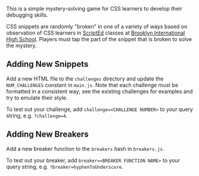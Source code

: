 This is a simple mystery-solving game for CSS learners to develop
their debugging skills.

CSS snippets are randomly "broken" in one of a variety of ways based on
observation of CSS learners in [ScriptEd][] classes
at [Brooklyn International High School][bihs]. Players must tap the part
of the snippet that is broken to solve the mystery.

## Adding New Snippets

Add a new HTML file to the `challenges` directory and update the
`NUM_CHALLENGES` constant in `main.js`. Note that each challenge must
be formatted in a consistent way; see the existing challenges for
examples and try to emulate their style.

To test out your challenge, add `challenge=<CHALLENGE NUMBER>` to
your query string, e.g. `?challenge=4`.

## Adding New Breakers

Add a new breaker function to the `breakers` hash in `breakers.js`.

To test out your breaker, add `breaker=<BREAKER FUNCTION NAME>` to
your query string, e.g. `?breaker=hyphenToUnderscore`.

[ScriptEd]: http://scripted.org/
[bihs]: http://www.mybihs.org/
